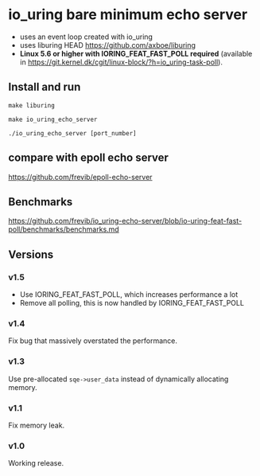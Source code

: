 # io_uring bare minimum echo server
* uses an event loop created with io_uring
* uses liburing HEAD https://github.com/axboe/liburing
* __Linux 5.6 or higher with IORING_FEAT_FAST_POLL required__ (available in https://git.kernel.dk/cgit/linux-block/?h=io_uring-task-poll).


## Install and run
`make liburing`

`make io_uring_echo_server`

`./io_uring_echo_server [port_number]`

## compare with epoll echo server
https://github.com/frevib/epoll-echo-server


## Benchmarks
https://github.com/frevib/io_uring-echo-server/blob/io-uring-feat-fast-poll/benchmarks/benchmarks.md



## Versions

### v1.5
* Use IORING_FEAT_FAST_POLL, which increases performance a lot
* Remove all polling, this is now handled by IORING_FEAT_FAST_POLL

### v1.4
Fix bug that massively overstated the performance.

### v1.3
Use pre-allocated `sqe->user_data` instead of dynamically allocating memory.

### v1.1
Fix memory leak.

### v1.0
Working release.